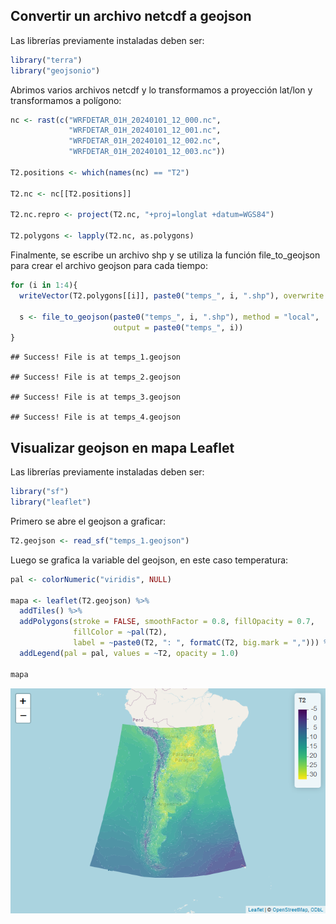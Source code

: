 ## Convertir un archivo netcdf a geojson

Las librerías previamente instaladas deben ser:

``` r
library("terra")
library("geojsonio")
```

Abrimos varios archivos netcdf y lo transformamos a proyección lat/lon y
transformamos a polígono:

``` r
nc <- rast(c("WRFDETAR_01H_20240101_12_000.nc",
             "WRFDETAR_01H_20240101_12_001.nc",
             "WRFDETAR_01H_20240101_12_002.nc",
             "WRFDETAR_01H_20240101_12_003.nc"))

T2.positions <- which(names(nc) == "T2")

T2.nc <- nc[[T2.positions]]

T2.nc.repro <- project(T2.nc, "+proj=longlat +datum=WGS84")

T2.polygons <- lapply(T2.nc, as.polygons)
```

Finalmente, se escribe un archivo shp y se utiliza la función
file_to_geojson para crear el archivo geojson para cada tiempo:

``` r
for (i in 1:4){
  writeVector(T2.polygons[[i]], paste0("temps_", i, ".shp"), overwrite = TRUE)

  s <- file_to_geojson(paste0("temps_", i, ".shp"), method = "local",
                       output = paste0("temps_", i))
}
```

    ## Success! File is at temps_1.geojson

    ## Success! File is at temps_2.geojson

    ## Success! File is at temps_3.geojson

    ## Success! File is at temps_4.geojson

## Visualizar geojson en mapa Leaflet

Las librerías previamente instaladas deben ser:

``` r
library("sf")
library("leaflet")
```

Primero se abre el geojson a graficar:

``` r
T2.geojson <- read_sf("temps_1.geojson") 
```

Luego se grafica la variable del geojson, en este caso temperatura:

``` r
pal <- colorNumeric("viridis", NULL)

mapa <- leaflet(T2.geojson) %>%
  addTiles() %>%
  addPolygons(stroke = FALSE, smoothFactor = 0.8, fillOpacity = 0.7,
              fillColor = ~pal(T2),
              label = ~paste0(T2, ": ", formatC(T2, big.mark = ","))) %>%
  addLegend(pal = pal, values = ~T2, opacity = 1.0)

mapa
```

![](README_files/figure-gfm/unnamed-chunk-6-1.png)<!-- -->
